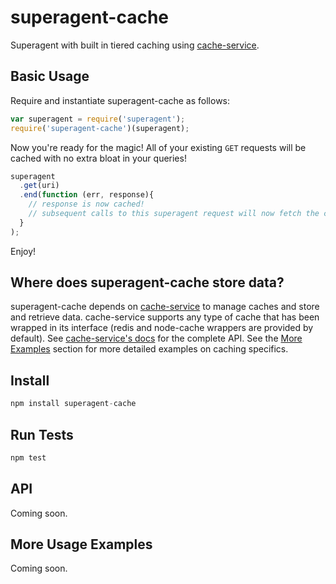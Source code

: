 # superagent-cache
Superagent with built in tiered caching using [cache-service](https://github.com/fs-webdev/cache-service).

## Basic Usage
Require and instantiate superagent-cache as follows:
```javascript
var superagent = require('superagent');
require('superagent-cache')(superagent);
```
Now you're ready for the magic! All of your existing `GET` requests will be cached with no extra bloat in your queries!
```javascript
superagent
  .get(uri)
  .end(function (err, response){
    // response is now cached!
    // subsequent calls to this superagent request will now fetch the cached response
  }
);
```
Enjoy!

## Where does superagent-cache store data?
superagent-cache depends on [cache-service](https://github.com/fs-webdev/cache-service) to manage caches and store and retrieve data. cache-service supports any type of cache that has been wrapped in its interface (redis and node-cache wrappers are provided by default). See [cache-service's docs](https://github.com/fs-webdev/cache-service) for the complete API. See the [More Examples](#more-usage-examples) section for more detailed examples on caching specifics.

## Install
```javascript
npm install superagent-cache
```

## Run Tests
```javascript
npm test
```

## API
Coming soon.

## More Usage Examples
Coming soon.

